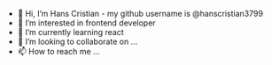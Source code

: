 - 👋 Hi, I’m Hans Cristian - my github username is @hanscristian3799
- 👀 I’m interested in frontend developer
- 🌱 I’m currently learning react
- 💞️ I’m looking to collaborate on ...
- 📫 How to reach me ...

<!---
hanscristian3799/hanscristian3799 is a ✨ special ✨ repository because its `README.md` (this file) appears on your GitHub profile.
You can click the Preview link to take a look at your changes.
--->
